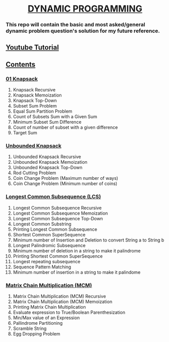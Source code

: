 <h1 align="center"><a href="#">DYNAMIC PROGRAMMING</a></h1>
<h3>This repo will contain the basic and most asked/general dynamic problem question's solution for my future reference.</h3>

<h2><a href="https://youtube.com/playlist?list=PL_z_8CaSLPWekqhdCPmFohncHwz8TY2Go">Youtube Tutorial</a></h2>

<h2><a href="#">Contents</a></h2>
<h3><a href="#">01 Knapsack</a></h3>
<ol>
    <li>Knapsack Recursive</li>
    <li>Knapsack Memoization</li>
    <li>Knapsack Top-Down</li>
    <li>Subset Sum Problem</li>
    <li>Equal Sum Partition Problem</li>
    <li>Count of Subsets Sum with a Given Sum</li>
    <li>Minimum Subset Sum Difference</li>
    <li>Count of number of subset with a given difference</li>
    <li>Target Sum</li>
</ol>
<h3><a href="#">Unbounded Knapsack</a></h3>
<ol>
    <li>Unbounded Knapsack Recursive</li>
    <li>Unbounded Knapsack Memoization</li>
    <li>Unbounded Knapsack Top-Down</li>
    <li>Rod Cutting Problem</li>
    <li>Coin Change Problem (Maximum number of ways)</li>
    <li>Coin Change Problem (Minimum number of coins)</li>
</ol>
<h3><a href="#">Longest Common Subsequence (LCS)</a></h3>
<ol>
    <li>Longest Common Subsequence Recursive</li>
    <li>Longest Common Subsequence Memoization</li>
    <li>Longest Common Subsequence Top-Down</li>
    <li>Longest Common Substring</li>
    <li>Printing Longest Common Subsequence</li>
    <li>Shortest Common SuperSequence</li>
    <li>Minimum number of Insertion and Deletion to convert String a to String b</li>
    <li>Longest Palindromic Subsequence</li>
    <li>Minimum number of deletion in a string to make it palindrome</li>
    <li>Printing Shortest Common SuperSequence</li>
    <li>Longest repeating subsequence</li>
    <li>Sequence Pattern Matching</li>
    <li>Minimum number of insertion in a string to make it palindome</li>
</ol>
<h3><a href="#">Matrix Chain Multiplication (MCM)</a></h3>
<ol>
    <li>Matrix Chain Multiplication (MCM) Recursive</li>
    <li>Matrix Chain Multiplication (MCM) Memoization</li>
    <li>Printing Matrix Chain Multiplication</li>
    <li>Evaluate expression to True/Boolean Parenthesization</li>
    <li>Min/Max value of an Expression</li>
    <li>Pallindrome Partitioning</li>
    <li>Scramble String</li>
    <li>Egg Dropping Problem</li>
</ol>
